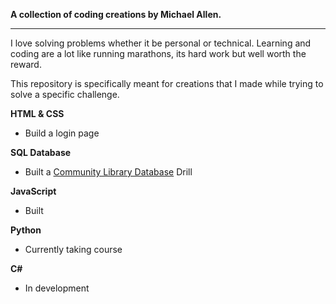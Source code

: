 <strong>A collection of coding creations by Michael Allen.</strong> 
***

I love solving problems whether it be personal or technical. Learning and coding are a lot like running marathons, its hard work but well worth the reward.

This repository is specifically meant for creations that I made while trying to solve a specific challenge.

__HTML & CSS__

* Build a login page

**SQL Database**
* Built a [Community Library Database](SQL/) Drill

__JavaScript__
* Built

__Python__ 
* Currently taking course

__C#__
* In development


